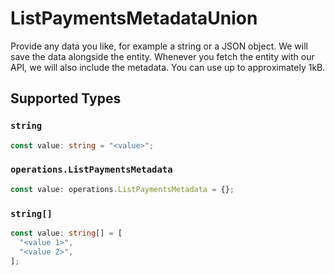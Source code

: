 # ListPaymentsMetadataUnion

Provide any data you like, for example a string or a JSON object. We will save the data alongside the entity. Whenever
you fetch the entity with our API, we will also include the metadata. You can use up to approximately 1kB.


## Supported Types

### `string`

```typescript
const value: string = "<value>";
```

### `operations.ListPaymentsMetadata`

```typescript
const value: operations.ListPaymentsMetadata = {};
```

### `string[]`

```typescript
const value: string[] = [
  "<value 1>",
  "<value 2>",
];
```

